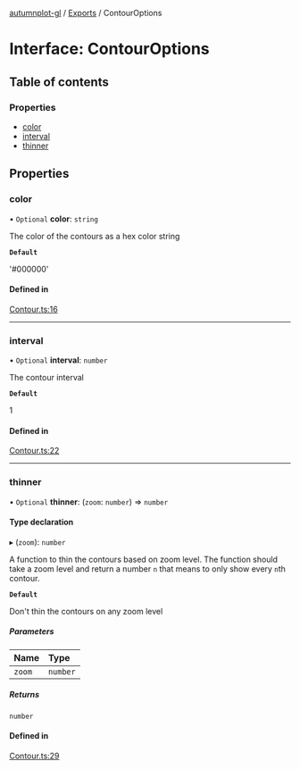 [autumnplot-gl](../README.md) / [Exports](../modules.md) / ContourOptions

# Interface: ContourOptions

## Table of contents

### Properties

- [color](ContourOptions.md#color)
- [interval](ContourOptions.md#interval)
- [thinner](ContourOptions.md#thinner)

## Properties

### color

• `Optional` **color**: `string`

The color of the contours as a hex color string

**`Default`**

'#000000'

#### Defined in

[Contour.ts:16](https://github.com/tsupinie/autumnplot-gl/blob/8d93e31/src/Contour.ts#L16)

___

### interval

• `Optional` **interval**: `number`

The contour interval

**`Default`**

1

#### Defined in

[Contour.ts:22](https://github.com/tsupinie/autumnplot-gl/blob/8d93e31/src/Contour.ts#L22)

___

### thinner

• `Optional` **thinner**: (`zoom`: `number`) => `number`

#### Type declaration

▸ (`zoom`): `number`

A function to thin the contours based on zoom level. The function should take a zoom level and return a number `n` that means to only show every 
`n`th contour.

**`Default`**

Don't thin the contours on any zoom level

##### Parameters

| Name | Type |
| :------ | :------ |
| `zoom` | `number` |

##### Returns

`number`

#### Defined in

[Contour.ts:29](https://github.com/tsupinie/autumnplot-gl/blob/8d93e31/src/Contour.ts#L29)
